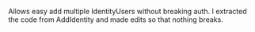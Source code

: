 Allows easy add multiple IdentityUsers without breaking auth. I extracted the code from AddIdentity and made edits so that nothing breaks.

